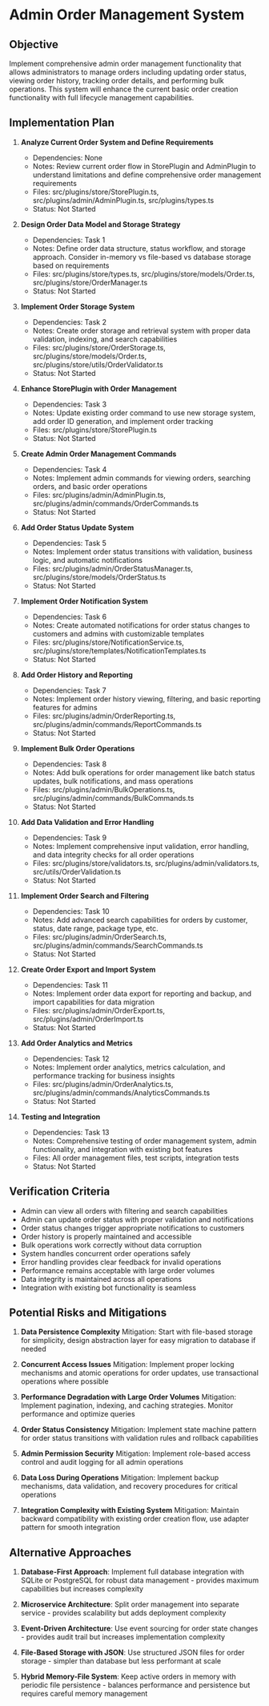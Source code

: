 # Admin Order Management System

## Objective
Implement comprehensive admin order management functionality that allows administrators to manage orders including updating order status, viewing order history, tracking order details, and performing bulk operations. This system will enhance the current basic order creation functionality with full lifecycle management capabilities.

## Implementation Plan

1. **Analyze Current Order System and Define Requirements**
   - Dependencies: None
   - Notes: Review current order flow in StorePlugin and AdminPlugin to understand limitations and define comprehensive order management requirements
   - Files: src/plugins/store/StorePlugin.ts, src/plugins/admin/AdminPlugin.ts, src/plugins/types.ts
   - Status: Not Started

2. **Design Order Data Model and Storage Strategy**
   - Dependencies: Task 1
   - Notes: Define order data structure, status workflow, and storage approach. Consider in-memory vs file-based vs database storage based on requirements
   - Files: src/plugins/store/types.ts, src/plugins/store/models/Order.ts, src/plugins/store/OrderManager.ts
   - Status: Not Started

3. **Implement Order Storage System**
   - Dependencies: Task 2
   - Notes: Create order storage and retrieval system with proper data validation, indexing, and search capabilities
   - Files: src/plugins/store/OrderStorage.ts, src/plugins/store/models/Order.ts, src/plugins/store/utils/OrderValidator.ts
   - Status: Not Started

4. **Enhance StorePlugin with Order Management**
   - Dependencies: Task 3
   - Notes: Update existing order command to use new storage system, add order ID generation, and implement order tracking
   - Files: src/plugins/store/StorePlugin.ts
   - Status: Not Started

5. **Create Admin Order Management Commands**
   - Dependencies: Task 4
   - Notes: Implement admin commands for viewing orders, searching orders, and basic order operations
   - Files: src/plugins/admin/AdminPlugin.ts, src/plugins/admin/commands/OrderCommands.ts
   - Status: Not Started

6. **Add Order Status Update System**
   - Dependencies: Task 5
   - Notes: Implement order status transitions with validation, business logic, and automatic notifications
   - Files: src/plugins/admin/OrderStatusManager.ts, src/plugins/store/models/OrderStatus.ts
   - Status: Not Started

7. **Implement Order Notification System**
   - Dependencies: Task 6
   - Notes: Create automated notifications for order status changes to customers and admins with customizable templates
   - Files: src/plugins/store/NotificationService.ts, src/plugins/store/templates/NotificationTemplates.ts
   - Status: Not Started

8. **Add Order History and Reporting**
   - Dependencies: Task 7
   - Notes: Implement order history viewing, filtering, and basic reporting features for admins
   - Files: src/plugins/admin/OrderReporting.ts, src/plugins/admin/commands/ReportCommands.ts
   - Status: Not Started

9. **Implement Bulk Order Operations**
   - Dependencies: Task 8
   - Notes: Add bulk operations for order management like batch status updates, bulk notifications, and mass operations
   - Files: src/plugins/admin/BulkOperations.ts, src/plugins/admin/commands/BulkCommands.ts
   - Status: Not Started

10. **Add Data Validation and Error Handling**
    - Dependencies: Task 9
    - Notes: Implement comprehensive input validation, error handling, and data integrity checks for all order operations
    - Files: src/plugins/store/validators.ts, src/plugins/admin/validators.ts, src/utils/OrderValidation.ts
    - Status: Not Started

11. **Implement Order Search and Filtering**
    - Dependencies: Task 10
    - Notes: Add advanced search capabilities for orders by customer, status, date range, package type, etc.
    - Files: src/plugins/admin/OrderSearch.ts, src/plugins/admin/commands/SearchCommands.ts
    - Status: Not Started

12. **Create Order Export and Import System**
    - Dependencies: Task 11
    - Notes: Implement order data export for reporting and backup, and import capabilities for data migration
    - Files: src/plugins/admin/OrderExport.ts, src/plugins/admin/OrderImport.ts
    - Status: Not Started

13. **Add Order Analytics and Metrics**
    - Dependencies: Task 12
    - Notes: Implement order analytics, metrics calculation, and performance tracking for business insights
    - Files: src/plugins/admin/OrderAnalytics.ts, src/plugins/admin/commands/AnalyticsCommands.ts
    - Status: Not Started

14. **Testing and Integration**
    - Dependencies: Task 13
    - Notes: Comprehensive testing of order management system, admin functionality, and integration with existing bot features
    - Files: All order management files, test scripts, integration tests
    - Status: Not Started

## Verification Criteria
- Admin can view all orders with filtering and search capabilities
- Admin can update order status with proper validation and notifications
- Order status changes trigger appropriate notifications to customers
- Order history is properly maintained and accessible
- Bulk operations work correctly without data corruption
- System handles concurrent order operations safely
- Error handling provides clear feedback for invalid operations
- Performance remains acceptable with large order volumes
- Data integrity is maintained across all operations
- Integration with existing bot functionality is seamless

## Potential Risks and Mitigations

1. **Data Persistence Complexity**
   Mitigation: Start with file-based storage for simplicity, design abstraction layer for easy migration to database if needed

2. **Concurrent Access Issues**
   Mitigation: Implement proper locking mechanisms and atomic operations for order updates, use transactional operations where possible

3. **Performance Degradation with Large Order Volumes**
   Mitigation: Implement pagination, indexing, and caching strategies. Monitor performance and optimize queries

4. **Order Status Consistency**
   Mitigation: Implement state machine pattern for order status transitions with validation rules and rollback capabilities

5. **Admin Permission Security**
   Mitigation: Implement role-based access control and audit logging for all admin operations

6. **Data Loss During Operations**
   Mitigation: Implement backup mechanisms, data validation, and recovery procedures for critical operations

7. **Integration Complexity with Existing System**
   Mitigation: Maintain backward compatibility with existing order creation flow, use adapter pattern for smooth integration

## Alternative Approaches

1. **Database-First Approach**: Implement full database integration with SQLite or PostgreSQL for robust data management - provides maximum capabilities but increases complexity

2. **Microservice Architecture**: Split order management into separate service - provides scalability but adds deployment complexity

3. **Event-Driven Architecture**: Use event sourcing for order state changes - provides audit trail but increases implementation complexity

4. **File-Based Storage with JSON**: Use structured JSON files for order storage - simpler than database but less performant at scale

5. **Hybrid Memory-File System**: Keep active orders in memory with periodic file persistence - balances performance and persistence but requires careful memory management